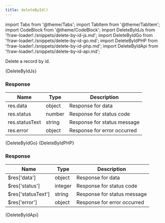 ```yaml
---
title: deleteById()
---
```


import Tabs from '@theme/Tabs';
import TabItem from '@theme/TabItem';
import CodeBlock from '@theme/CodeBlock';
import DeleteByIdJs from '!!raw-loader!./snippets/delete-by-id-js.md';
import DeleteByIdGo from '!!raw-loader!./snippets/delete-by-id-go.md';
import DeleteByIdPHP from '!!raw-loader!./snippets/delete-by-id-php.md';
import DeleteByIdApi from '!!raw-loader!./snippets/delete-by-id-api.md';

Delete a record by id.

<Tabs>
  <TabItem value="javascript" label="Javascript" default>
    <CodeBlock className="language-jsx">
      {DeleteByIdJs}
    </CodeBlock>

### Response

| Name            | Type   | Description |
| --------------- | ------ | ----------- | 
| res.data    | object | Response for data |
| res.status  | number | Response for status code |
| res.statusText | string | Response for status message |
| res.error | object | Response for error occurred |

  </TabItem>
  <TabItem value="go" label="Go" default>
    <CodeBlock className="language-jsx">
      {DeleteByIdGo}
    </CodeBlock>
  </TabItem>
  <TabItem value="php" label="PHP" default>
    <CodeBlock className="language-jsx">
      {DeleteByIdPHP}
    </CodeBlock>

### Response

| Name            | Type   | Description |
| --------------- | ------ | ----------- | 
| $res['data']    | object | Response for data |
| $res['status']  | integer | Response for status code |
| $res['statusText'] | string | Response for status message |
| $res['error'] | object | Response for error occurred |

  </TabItem>
  <TabItem value="API" label="API">
    <CodeBlock className="language-jsx" title="[DELETE]">
      {DeleteByIdApi}
    </CodeBlock>
  </TabItem>
</Tabs>
